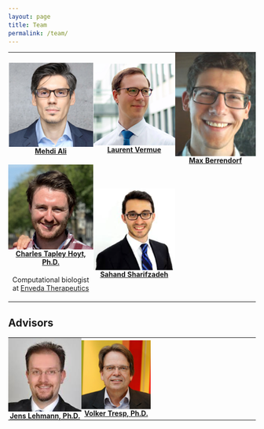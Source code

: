 ```yaml
---
layout: page
title: Team
permalink: /team/
---
```

<table>
<tr>
<td style="text-align:center; width:200px; padding: 0;">
<img src="/img/team/mehdi.png" alt="Headshot of Mehdi Ali. He's a really good guy." width="200" align="center"/>
<br />
<b><a href="https://github.com/mali-git">Mehdi Ali</a></b>
</td>
<td style="text-align:center; width:200px; padding: 0;">
<img src="/img/team/laurent.png" alt="Headshot of Laurent Vermue" width="200" align="center"/>
<br />
<b><a href="https://github.com/lvermue">Laurent Vermue</a></b>
</td>
<td style="text-align:center; width:200px; padding: 0;">
<img src="/img/team/max.jpg" alt="Headshot of Max Berrendorf" width="200" align="center"/>
<br />
<b><a href="https://github.com/mberr">Max Berrendorf</a></b>
</td>
</tr>
<tr>
<td style="text-align:center; width:200px; padding: 0;">
<img src="/img/team/charlie.jpeg" alt="Headshot of Charles Tapley Hoyt" width="200" align="center"/>
<br />
<b><a href="https://github.com/cthoyt">Charles Tapley Hoyt, Ph.D.</a></b>
<p style="padding: 5px;">Computational biologist at <a href="https://envedatherapeutics.com/">Enveda Therapeutics</a></p>
</td>
<td style="text-align:center; width:200px; padding: 0;">
<img src="/img/team/sahand.png" alt="Headshot of Sahand Sharifzadeh" width="200" align="center"/>
<br />
<b><a href="https://github.com/sharifza">Sahand Sharifzadeh</a></b>
</td>
<td></td>
</tr>
</table>

## Advisors

<table>
<tr>
<td style="text-align:center; width:200px; padding: 0;">
<img src="/img/team/jens.jpg" alt="Headshot of Jens Lehmann" width="200" align="center"/>
<br />
<b><a href="http://jens-lehmann.org/">Jens Lehmann, Ph.D.</a></b>
</td>
<td style="text-align:center; width:200px; padding: 0;">
<img src="/img/team/volker.jpg" alt="Headshot of Volker Tresp" width="200" align="center"/>
<br />
<b><a href="https://www.dbs.ifi.lmu.de/~tresp/">Volker Tresp, Ph.D.</a></b>
</td>
<td><div style="display: block; visibility: hidden; width: 200px"></div></td>
</tr>
</table>
